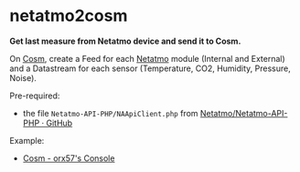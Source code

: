 netatmo2cosm
============

**Get last measure from Netatmo device and send it to Cosm.**

On [Cosm](https://cosm.com/), create a Feed for each [Netatmo](http://www.netatmo.com/) module (Internal and External) and a Datastream for each sensor (Temperature, CO2, Humidity, Pressure, Noise).

Pre-required:

* the file `Netatmo-API-PHP/NAApiClient.php` from [Netatmo/Netatmo-API-PHP · GitHub](https://github.com/Netatmo/Netatmo-API-PHP)

Example:

* [Cosm - orx57's Console](https://cosm.com/users/orx57)
